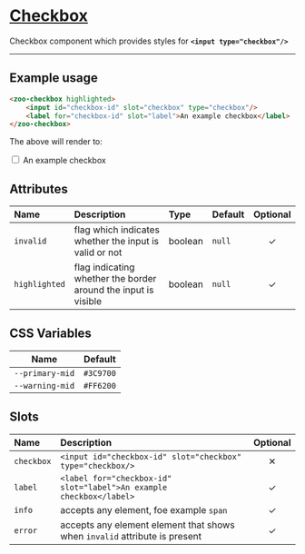 # [Checkbox](#checkbox)

Checkbox component which provides styles for **`<input type="checkbox"/>`**

***

## Example usage

```HTML
<zoo-checkbox highlighted>
	<input id="checkbox-id" slot="checkbox" type="checkbox"/>
	<label for="checkbox-id" slot="label">An example checkbox</label>
</zoo-checkbox>
```

The above will render to:

<zoo-checkbox highlighted>
	<input id="checkbox-id" slot="checkbox" type="checkbox"/>
	<label for="checkbox-id" slot="label">An example checkbox</label>
</zoo-checkbox>

## Attributes

| **Name**      | **Description**                                                | **Type** | **Default** | **Optional** |
| :------------ | :------------------------------------------------------------- | :------- | :---------- | :----------: |
| `invalid`     | flag which indicates whether the input is valid or not         | boolean  | `null`      |   &#10003;   |
| `highlighted` | flag indicating whether the border around the input is visible | boolean  | `null`      |   &#10003;   |

## CSS Variables

|    **Name**     | **Default** |
| :-------------: | :---------: |
| `--primary-mid` |  `#3C9700`  |
| `--warning-mid` |  `#FF6200`  |

## Slots

| **Name**   | **Description**                                                            | **Optional** |
| :--------- | :------------------------------------------------------------------------- | :----------: |
| `checkbox` | `<input id="checkbox-id" slot="checkbox" type="checkbox/>`                 |   &#10005;   |
| `label`    | `<label for="checkbox-id" slot="label">An example checkbox</label>`        |   &#10003;   |
| `info`     | accepts any element, foe example `span`                                    |   &#10003;   |
| `error`    | accepts any element element that shows when `invalid` attribute is present |   &#10003;   |
